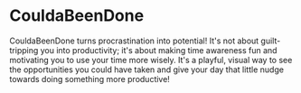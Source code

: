 # CouldaBeenDone
CouldaBeenDone turns procrastination into potential! It's not about guilt-tripping you into productivity; it's about making time awareness fun and motivating you to use your time more wisely. It's a playful, visual way to see the opportunities you could have taken and give your day that little nudge towards doing something more productive!
